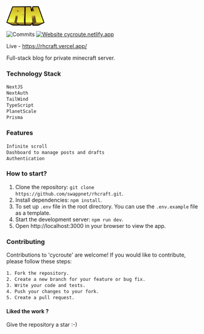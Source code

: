 <img align='center' src="public/logo.svg" width="100px">

![Commits](https://img.shields.io/github/commit-activity/m/swappnet/cycroute)
[![Website cycroute.netlify.app](https://img.shields.io/website-up-down-green-red/http/shields.io.svg)](https://cycroute.netlify.app/)

Live - https://rhcraft.vercel.app/

Full-stack blog for private minecraft server.


### Technology Stack

    NextJS
    NextAuth
    TailWind
    TypeScript
    PlanetScale
    Prisma
    
### Features

    Infinite scroll
    Dashboard to manage posts and drafts
    Authentication

### How to start?

1.  Clone the repository: `git clone https://github.com/swappnet/rhcraft.git`.
2.  Install dependencies: `npm install`.
3.  To set up `.env` file in the root directory. You can use the `.env.example` file as a template.
4.  Start the development server: `npm run dev`.
5.  Open http://localhost:3000 in your browser to view the app.

### Contributing

Contributions to 'cycroute' are welcome! If you would like to contribute, please follow these steps:

    1. Fork the repository.
    2. Create a new branch for your feature or bug fix.
    3. Write your code and tests.
    4. Push your changes to your fork.
    5. Create a pull request.

<h4>Liked the work ?</h4>
Give the repository a star :-)
